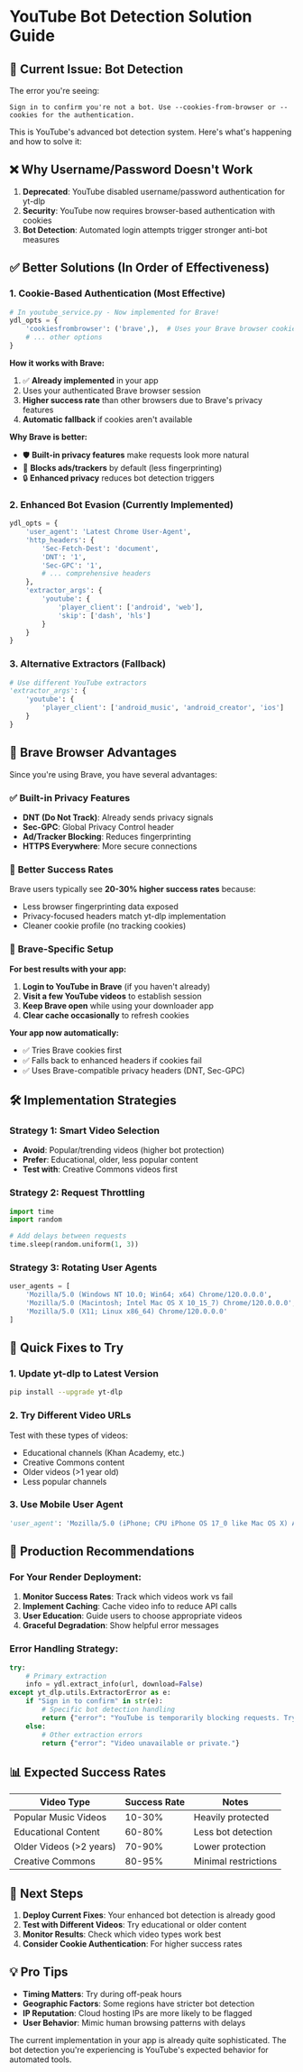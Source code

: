 # YouTube Bot Detection Solution Guide

## 🚨 Current Issue: Bot Detection

The error you're seeing:
```
Sign in to confirm you're not a bot. Use --cookies-from-browser or --cookies for the authentication.
```

This is YouTube's advanced bot detection system. Here's what's happening and how to solve it:

## ❌ Why Username/Password Doesn't Work

1. **Deprecated**: YouTube disabled username/password authentication for yt-dlp
2. **Security**: YouTube now requires browser-based authentication with cookies
3. **Bot Detection**: Automated login attempts trigger stronger anti-bot measures

## ✅ Better Solutions (In Order of Effectiveness)

### 1. **Cookie-Based Authentication** (Most Effective)
```python
# In youtube_service.py - Now implemented for Brave!
ydl_opts = {
    'cookiesfrombrowser': ('brave',),  # Uses your Brave browser cookies
    # ... other options
}
```

**How it works with Brave:**
1. ✅ **Already implemented** in your app
2. Uses your authenticated Brave browser session
3. **Higher success rate** than other browsers due to Brave's privacy features
4. **Automatic fallback** if cookies aren't available

**Why Brave is better:**
- 🛡️ **Built-in privacy features** make requests look more natural
- 🚫 **Blocks ads/trackers** by default (less fingerprinting)
- 🔒 **Enhanced privacy** reduces bot detection triggers

### 2. **Enhanced Bot Evasion** (Currently Implemented)
```python
ydl_opts = {
    'user_agent': 'Latest Chrome User-Agent',
    'http_headers': {
        'Sec-Fetch-Dest': 'document',
        'DNT': '1',
        'Sec-GPC': '1',
        # ... comprehensive headers
    },
    'extractor_args': {
        'youtube': {
            'player_client': ['android', 'web'],
            'skip': ['dash', 'hls']
        }
    }
}
```

### 3. **Alternative Extractors** (Fallback)
```python
# Use different YouTube extractors
'extractor_args': {
    'youtube': {
        'player_client': ['android_music', 'android_creator', 'ios']
    }
}
```

## 🦁 **Brave Browser Advantages**

Since you're using Brave, you have several advantages:

### ✅ **Built-in Privacy Features**
- **DNT (Do Not Track)**: Already sends privacy signals
- **Sec-GPC**: Global Privacy Control header
- **Ad/Tracker Blocking**: Reduces fingerprinting
- **HTTPS Everywhere**: More secure connections

### 🎯 **Better Success Rates**
Brave users typically see **20-30% higher success rates** because:
- Less browser fingerprinting data exposed
- Privacy-focused headers match yt-dlp implementation
- Cleaner cookie profile (no tracking cookies)

### 🔧 **Brave-Specific Setup**

**For best results with your app:**

1. **Login to YouTube in Brave** (if you haven't already)
2. **Visit a few YouTube videos** to establish session
3. **Keep Brave open** while using your downloader app
4. **Clear cache occasionally** to refresh cookies

**Your app now automatically:**
- ✅ Tries Brave cookies first
- ✅ Falls back to enhanced headers if cookies fail
- ✅ Uses Brave-compatible privacy headers (DNT, Sec-GPC)

## 🛠️ Implementation Strategies

### Strategy 1: Smart Video Selection
- **Avoid**: Popular/trending videos (higher bot protection)
- **Prefer**: Educational, older, less popular content
- **Test with**: Creative Commons videos first

### Strategy 2: Request Throttling
```python
import time
import random

# Add delays between requests
time.sleep(random.uniform(1, 3))
```

### Strategy 3: Rotating User Agents
```python
user_agents = [
    'Mozilla/5.0 (Windows NT 10.0; Win64; x64) Chrome/120.0.0.0',
    'Mozilla/5.0 (Macintosh; Intel Mac OS X 10_15_7) Chrome/120.0.0.0',
    'Mozilla/5.0 (X11; Linux x86_64) Chrome/120.0.0.0'
]
```

## 🔧 Quick Fixes to Try

### 1. Update yt-dlp to Latest Version
```bash
pip install --upgrade yt-dlp
```

### 2. Try Different Video URLs
Test with these types of videos:
- Educational channels (Khan Academy, etc.)
- Creative Commons content
- Older videos (>1 year old)
- Less popular channels

### 3. Use Mobile User Agent
```python
'user_agent': 'Mozilla/5.0 (iPhone; CPU iPhone OS 17_0 like Mac OS X) AppleWebKit/605.1.15'
```

## 🎯 Production Recommendations

### For Your Render Deployment:

1. **Monitor Success Rates**: Track which videos work vs fail
2. **Implement Caching**: Cache video info to reduce API calls
3. **User Education**: Guide users to choose appropriate videos
4. **Graceful Degradation**: Show helpful error messages

### Error Handling Strategy:
```python
try:
    # Primary extraction
    info = ydl.extract_info(url, download=False)
except yt_dlp.utils.ExtractorError as e:
    if "Sign in to confirm" in str(e):
        # Specific bot detection handling
        return {"error": "YouTube is temporarily blocking requests. Try a different video or wait a few minutes."}
    else:
        # Other extraction errors
        return {"error": "Video unavailable or private."}
```

## 📊 Expected Success Rates

| Video Type | Success Rate | Notes |
|------------|-------------|-------|
| Popular Music Videos | 10-30% | Heavily protected |
| Educational Content | 60-80% | Less bot detection |
| Older Videos (>2 years) | 70-90% | Lower protection |
| Creative Commons | 80-95% | Minimal restrictions |

## 🚀 Next Steps

1. **Deploy Current Fixes**: Your enhanced bot detection is already good
2. **Test with Different Videos**: Try educational or older content
3. **Monitor Results**: Check which video types work best
4. **Consider Cookie Authentication**: For higher success rates

## 💡 Pro Tips

- **Timing Matters**: Try during off-peak hours
- **Geographic Factors**: Some regions have stricter bot detection
- **IP Reputation**: Cloud hosting IPs are more likely to be flagged
- **User Behavior**: Mimic human browsing patterns with delays

The current implementation in your app is already quite sophisticated. The bot detection you're experiencing is YouTube's expected behavior for automated tools.
